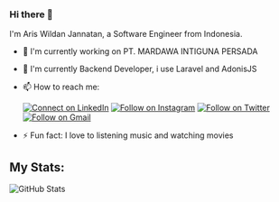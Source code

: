 ### Hi there 👋

I'm Aris Wildan Jannatan, a Software Engineer from Indonesia.

- 🔭 I'm currently working on PT. MARDAWA INTIGUNA PERSADA
- 🌱 I'm currently Backend Developer, i use Laravel and AdonisJS
- 📫 How to reach me:

    [![Connect on LinkedIn](https://img.shields.io/badge/--linkedin?label=LinkedIn&logo=LinkedIn&style=social)](https://www.linkedin.com/in/aris-wildan-b49a24226/) [![Follow on Instagram](https://img.shields.io/badge/--instagram?label=Instagram&logo=Instagram&style=social)](https://www.instagram.com/ariswj_) [![Follow on Twitter](https://img.shields.io/badge/--twitter?label=Twitter&logo=Twitter&style=social)](https://twitter.com/ariswildan7) [![Follow on Gmail](https://img.shields.io/badge/--gmail?label=Mail&logo=Gmail&style=social)](mailto:ariswj29@gmail.com)
- ⚡ Fun fact: I love to listening music and watching movies

## My Stats:
![GitHub Stats](https://github-readme-stats.vercel.app/api/?username=ariswj29&show_icons=true&title_color=fff&icon_color=79ff97&text_color=9f9f9f&bg_color=151515)
